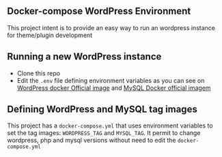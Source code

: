 ## Docker-compose WordPress Environment

This project intent is to provide an easy way to run an wordpress instance for theme/plugin development

## Running a new WordPress instance

- Clone this repo
- Edit the `.env` file defining environment variables as you can see on [WordPress docker Official image](https://hub.docker.com/_/wordpress/) and [MySQL Docker official imagem](https://hub.docker.com/_/mysql/)

## Defining WordPress and MySQL tag images

This project has a `docker-compose.yml` that uses environment variables to set the tag images: `WORDPRESS_TAG` and `MYSQL_TAG`. It permit to change wordpress, php and mysql versions without need to edit the `docker-compose.yml`
